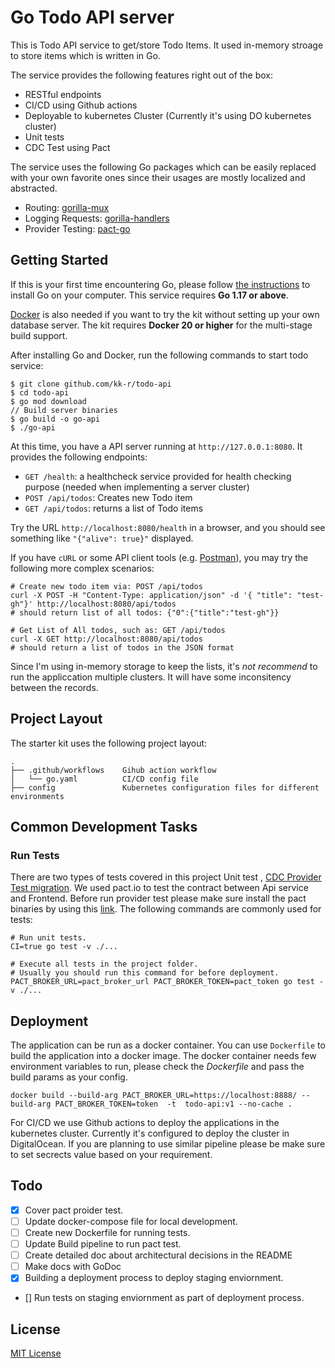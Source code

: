 # Go Todo API server

This is Todo API service to get/store Todo Items. It used in-memory stroage to store items which is written in Go.

The service provides the following features right out of the box:

* RESTful endpoints
* CI/CD using Github actions
* Deployable to kubernetes Cluster (Currently it's using DO kubernetes cluster)
* Unit tests
* CDC Test using Pact
 
The service uses the following Go packages which can be easily replaced with your own favorite ones
since their usages are mostly localized and abstracted. 

* Routing: [gorilla-mux](https://github.com/gorilla/mux)
* Logging Requests: [gorilla-handlers](https://github.com/gorilla/handlers)
* Provider Testing: [pact-go](https://github.com/pact-foundation/pact-go)

## Getting Started

If this is your first time encountering Go, please follow [the instructions](https://golang.org/doc/install) to
install Go on your computer. This service requires **Go 1.17 or above**.

[Docker](https://www.docker.com/get-started) is also needed if you want to try the kit without setting up your
own database server. The kit requires **Docker 20 or higher** for the multi-stage build support.

After installing Go and Docker, run the following commands to start todo service:

```shell
$ git clone github.com/kk-r/todo-api
$ cd todo-api
$ go mod download
// Build server binaries
$ go build -o go-api
$ ./go-api
```

At this time, you have a API server running at `http://127.0.0.1:8080`. It provides the following endpoints:

* `GET /health`: a healthcheck service provided for health checking purpose (needed when implementing a server cluster)
* `POST /api/todos`: Creates new Todo item
* `GET /api/todos`: returns a list of Todo items

Try the URL `http://localhost:8080/health` in a browser, and you should see something like `"{"alive": true}"` displayed.

If you have `cURL` or some API client tools (e.g. [Postman](https://www.getpostman.com/)), you may try the following 
more complex scenarios:

```shell
# Create new todo item via: POST /api/todos
curl -X POST -H "Content-Type: application/json" -d '{ "title": "test-gh"}' http://localhost:8080/api/todos
# should return list of all todos: {"0":{"title":"test-gh"}}

# Get List of All todos, such as: GET /api/todos
curl -X GET http://localhost:8080/api/todos
# should return a list of todos in the JSON format
```

Since I'm using in-memory storage to keep the lists, it's *not recommend* to run the appliccation multiple clusters. It will have some inconsitency between the records.


## Project Layout

The starter kit uses the following project layout:
 
```
.
├── .github/workflows    Gihub action workflow
│   └── go.yaml          CI/CD config file
├── config               Kubernetes configuration files for different environments
```

## Common Development Tasks

### Run Tests

There are two types of tests covered in this project Unit test , [CDC Provider Test migration](https://pactflow.io/blog/the-curious-case-for-the-provider-driven-contract/). We used pact.io to test the contract between Api service and Frontend. 
Before run provider test please make sure install the pact binaries by using this [link](https://github.com/pact-foundation/pact-go#installation-on-nix).  The following commands are commonly used for tests:

```shell
# Run unit tests.
CI=true go test -v ./...

# Execute all tests in the project folder.
# Usually you should run this command for before deployment. 
PACT_BROKER_URL=pact_broker_url PACT_BROKER_TOKEN=pact_token go test -v ./...
```

## Deployment

The application can be run as a docker container. You can use `Dockerfile` to build the application 
into a docker image. The docker container needs few environment variables to run, please check the *Dockerfile* and pass the build params as your config.

```shell
docker build --build-arg PACT_BROKER_URL=https://localhost:8888/ --build-arg PACT_BROKER_TOKEN=token  -t  todo-api:v1 --no-cache .
```

For CI/CD we use Github actions to deploy the applications in the kubernetes cluster. Currently it's configured to deploy the cluster in DigitalOcean. If you are planning to use similar pipeline please be make sure to set secrects value based on your requirement.


## Todo

- [x] Cover pact proider test.
- [ ] Update docker-compose file for local development.
- [ ] Create new Dockerfile for running tests.
- [ ] Update Build pipeline to run pact test.
- [ ] Create detailed doc about architectural decisions in the README
- [ ] Make docs with GoDoc
- [x] Building a deployment process to deploy staging enviornment.
- [] Run tests on staging enviornment as part of deployment process.


## License

[MIT License](./LICENSE.md)